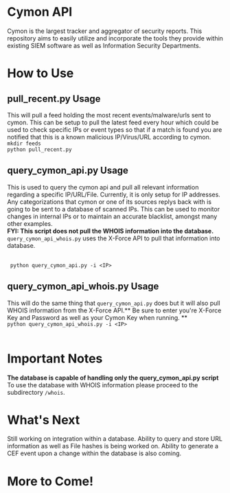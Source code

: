 # Cymon API 
Cymon is the largest tracker and aggregator of security reports. This repository aims to easily utilize and incorporate the tools they provide within existing SIEM software as well as Information Security Departments.

# How to Use
## pull_recent.py Usage
This  will pull a feed holding the most recent events/malware/urls sent to cymon. This can be setup to pull the latest feed every hour which could be used to check specific IPs or event types so that if a match is found you are notified that this is a known malicious IP/Virus/URL according to cymon. 
 <br>
`mkdir feeds`<br>
`python pull_recent.py`<br>

## query_cymon_api.py Usage
This is used to query the cymon api and pull all relevant information regarding a specific IP/URL/File. Currently, it is only setup for IP addresses. Any categorizations that cymon or one of its sources replys back with is going to be sent to a database of scanned IPs. This can be used to monitor changes in internal IPs or to maintain an accurate blacklist, amongst many other examples. 
<br>
**FYI: This script does not pull the WHOIS information into the database.**<br> `query_cymon_api_whois.py` uses the X-Force API to pull that information into database.

<br> ` python query_cymon_api.py -i <IP>`
<br>
## query_cymon_api_whois.py Usage
This will do the same thing that `query_cymon_api.py` does but it will also pull WHOIS information from the X-Force API.** Be sure to enter you're X-Force Key and Password as well as your Cymon Key when running. **<br>
`python query_cymon_api_whois.py -i <IP>`<br><br>
# Important Notes
**The database is capable of handling only the query_cymon_api.py script** To use the database with WHOIS information please proceed to the subdirectory `/whois`. 

# What's Next
Still working on integration within a database. Ability to query and store URL information as well as File hashes is being worked on. Ability to generate a CEF event upon a change within the database is also coming. 

# More to Come!
